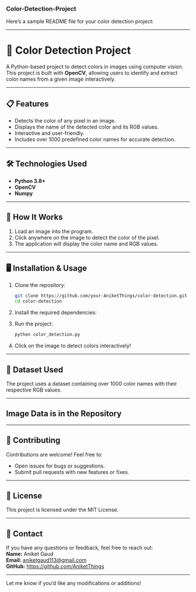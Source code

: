 ### Color-Detection-Project
Here’s a sample README file for your color detection project:  

---

# 🎨 Color Detection Project  

A Python-based project to detect colors in images using computer vision. This project is built with **OpenCV**, allowing users to identify and extract color names from a given image interactively.  

---

## 📋 Features  
- Detects the color of any pixel in an image.  
- Displays the name of the detected color and its RGB values.  
- Interactive and user-friendly.  
- Includes over 1000 predefined color names for accurate detection.  

---

## 🛠️ Technologies Used  
- **Python 3.8+**  
- **OpenCV**  
- **Numpy**  

---

## 🚀 How It Works  
1. Load an image into the program.  
2. Click anywhere on the image to detect the color of the pixel.  
3. The application will display the color name and RGB values.  

---

## 🖥️ Installation & Usage  
1. Clone the repository:  
   ```bash  
   git clone https://github.com/your-AniketThings/color-detection.git  
   cd color-detection  
   ```  
2. Install the required dependencies:  
   
3. Run the project:  
   ```bash  
   python color_detection.py  
   ```  
4. Click on the image to detect colors interactively!  

---

## 📂 Dataset Used  
The project uses a dataset containing over 1000 color names with their respective RGB values.  

---

## Image Data is in the Repository  

---

## 🤝 Contributing  
Contributions are welcome! Feel free to:  
- Open issues for bugs or suggestions.  
- Submit pull requests with new features or fixes.  

---

## 📜 License  
This project is licensed under the MIT License.  

---

## 📧 Contact  
If you have any questions or feedback, feel free to reach out:  
**Name:** Aniket Gaud  
**Email:** aniketgaud113@gmail.com  
**GitHub:** https://github.com/AniketThings  

---  

Let me know if you’d like any modifications or additions!
